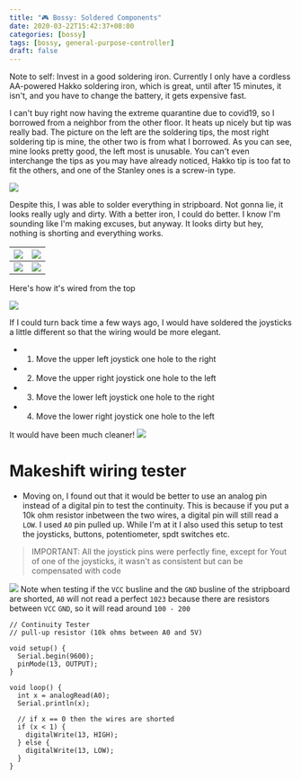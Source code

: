```yaml
---
title: "🎮 Bossy: Soldered Components"
date: 2020-03-22T15:42:37+08:00
categories: [bossy]
tags: [bossy, general-purpose-controller]
draft: false
---
```


Note to self: Invest in a good soldering iron. Currently I only have a cordless AA-powered Hakko soldering iron,
which is great, until after 15 minutes, it isn't, and you have to change the battery, it gets expensive fast.

I can't buy right now having the extreme quarantine due to covid19, so I borrowed from a neighbor from the
other floor. It heats up nicely but tip was really bad. The picture on the left are the soldering tips,
the most right soldering tip is mine, the other two is from what I borrowed. As you can see, mine looks pretty good,
the left most is unusable. You can't even interchange the tips as you may have already noticed, Hakko tip is too fat to fit the others,
and one of the Stanley ones is a screw-in type.

![](/robotics-blog/soldering-irons.jpg)


Despite this, I was able to solder everything in stripboard.
Not gonna lie, it looks really ugly and dirty. With a better iron, I could do better. I know I'm
sounding like I'm making excuses, but anyway. It looks dirty but hey, nothing is shorting and everything works.


|![](/robotics-blog/soldered-components-1.jpg)|![](/robotics-blog/soldered-components-4.jpg)|
| ---------- | ---------- |
|![](/robotics-blog/soldered-components-2.jpg)|![](/robotics-blog/soldered-components-5.jpg)|



Here's how it's wired from the top

![](/robotics-blog/soldered-components-3.jpg)

If I could turn back time a few ways ago, I would have soldered the joysticks a little different so that
the wiring would be more elegant.

- 1. Move the upper left joystick one hole to the right
- 2. Move the upper right joystick one hole to the left
- 3. Move the lower left joystick one hole to the right
- 4. Move the lower right joystick one hole to the left

It would have been much cleaner!
![](/robotics-blog/cleaner-wiring.png)


# Makeshift wiring tester
- Moving on, I found out that it would be better to use an analog pin
instead of a digital pin to test the continuity. This is because
if you put a 10k ohm resistor inbetween the two wires, a digital pin will
still read a `LOW`. I used `A0` pin pulled up. While I'm at it I also used
this setup to test the joysticks, buttons, potentiometer, spdt switches etc.

> IMPORTANT: All the joystick pins were perfectly fine, except for Yout of one of the joysticks,
it wasn't as consistent but can be compensated with code

![](/robotics-blog/makeshift-tester.png)
Note when testing if the `VCC` busline and the `GND` busline of the stripboard are shorted,
`A0` will not read a perfect `1023` because there are resistors between `VCC`
`GND`, so it will read around `100 - 200`

``` Arduino
// Continuity Tester
// pull-up resistor (10k ohms between A0 and 5V)

void setup() {
  Serial.begin(9600);
  pinMode(13, OUTPUT);
}

void loop() {
  int x = analogRead(A0);
  Serial.println(x);

  // if x == 0 then the wires are shorted
  if (x < 1) {
    digitalWrite(13, HIGH);
  } else {
    digitalWrite(13, LOW);
  }
}
```



